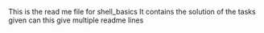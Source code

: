This is the read me file for shell_basics
It contains the solution of the tasks given
can this give multiple readme lines

